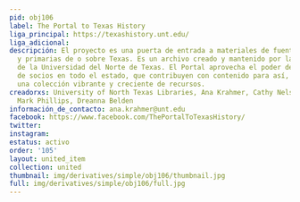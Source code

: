 ```yaml
---
pid: obj106
label: The Portal to Texas History
liga_principal: https://texashistory.unt.edu/
liga_adicional: 
descripción: El proyecto es una puerta de entrada a materiales de fuentes raras, históricas
  y primarias de o sobre Texas. Es un archivo creado y mantenido por las Bibliotecas
  de la Universidad del Norte de Texas. El Portal aprovecha el poder de tener cientos
  de socios en todo el estado, que contribuyen con contenido para así, proporcionar
  una colección vibrante y creciente de recursos.
creadorxs: University of North Texas Libraries, Ana Krahmer, Cathy Nelson Hartman,
  Mark Phillips, Dreanna Belden
información_de_contacto: ana.krahmer@unt.edu
facebook: https://www.facebook.com/ThePortalToTexasHistory/
twitter: 
instagram: 
estatus: activo
order: '105'
layout: united_item
collection: united
thumbnail: img/derivatives/simple/obj106/thumbnail.jpg
full: img/derivatives/simple/obj106/full.jpg
---
```

